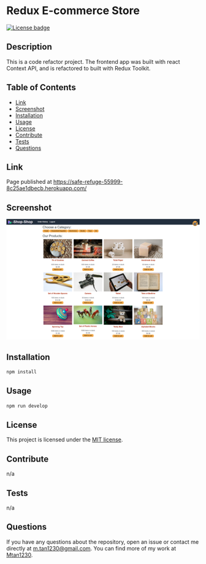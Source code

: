 # Redux E-commerce Store  

[![License badge](https://img.shields.io/badge/liscense-MIT-blue)](./LICENSE)  

## Description  

This is a code refactor project. The frontend app was built with react Context API, and is refactored to built with Redux Toolkit.

## Table of Contents  
- [Link](#link)
- [Screenshot](#screenshot)
- [Installation](#installation)
- [Usage](#usage)
- [License](#license)
- [Contribute](#contribute)
- [Tests](#tests)
- [Questions](#questions)  

## Link

Page published at https://safe-refuge-55999-8c25ae1dbecb.herokuapp.com/

## Screenshot

![screen-capture](Assets/screencap.png)

## Installation  

```bash
npm install
```

## Usage  

```bash
npm run develop
``` 

## License  

This project is licensed under the [MIT license](LICENSE).  

## Contribute  

n/a  

## Tests  

n/a  

## Questions  

If you have any questions about the repository, open an issue or contact me directly at [m.tan1230@gmail.com](mailto:m.tan1230@gmail.com). You can find more of my work at [Mtan1230](https://github.com/Mtan1230).
